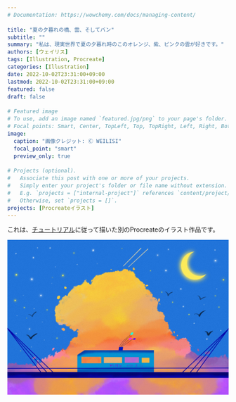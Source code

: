 ```yaml
---
# Documentation: https://wowchemy.com/docs/managing-content/

title: "夏の夕暮れの橋、雲、そしてバン"
subtitle: ""
summary: "私は、現実世界で夏の夕暮れ時のこのオレンジ、紫、ピンクの雲が好きです。"
authors: [ウェイリス]
tags: [Illustration, Procreate]
categories: [Illustration]
date: 2022-10-02T23:31:00+09:00
lastmod: 2022-10-02T23:31:00+09:00
featured: false
draft: false

# Featured image
# To use, add an image named `featured.jpg/png` to your page's folder.
# Focal points: Smart, Center, TopLeft, Top, TopRight, Left, Right, BottomLeft, Bottom, BottomRight.
image:
  caption: "画像クレジット: Ⓒ WEILISI"
  focal_point: "smart"
  preview_only: true

# Projects (optional).
#   Associate this post with one or more of your projects.
#   Simply enter your project's folder or file name without extension.
#   E.g. `projects = ["internal-project"]` references `content/project/deep-learning/index.md`.
#   Otherwise, set `projects = []`.
projects: [Procreateイラスト]
---
```

これは、[チュートリアル](https://www.bilibili.com/video/BV1at4y1G7td?share_source=copy_web&vd_source=1920fa7f9c47f2879b82846fb2c6f3ba)に従って描いた別のProcreateのイラスト作品です。

![image](featured.jpg "画像クレジット: Ⓒ WEILISI")
